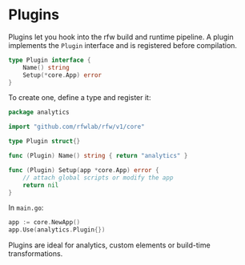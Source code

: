 # Plugins

Plugins let you hook into the rfw build and runtime pipeline. A plugin
implements the `Plugin` interface and is registered before compilation.

```go
type Plugin interface {
    Name() string
    Setup(*core.App) error
}
```

To create one, define a type and register it:

```go
package analytics

import "github.com/rfwlab/rfw/v1/core"

type Plugin struct{}

func (Plugin) Name() string { return "analytics" }

func (Plugin) Setup(app *core.App) error {
    // attach global scripts or modify the app
    return nil
}
```

In `main.go`:

```go
app := core.NewApp()
app.Use(analytics.Plugin{})
```

Plugins are ideal for analytics, custom elements or build-time
transformations.
